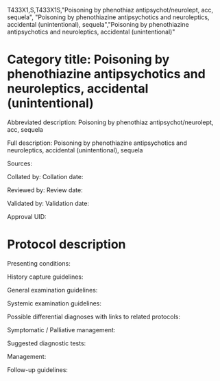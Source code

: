 T433X1,S,T433X1S,"Poisoning by phenothiaz antipsychot/neurolept, acc, sequela", "Poisoning by phenothiazine antipsychotics and neuroleptics, accidental (unintentional), sequela","Poisoning by phenothiazine antipsychotics and neuroleptics, accidental (unintentional)"
# Category title: Poisoning by phenothiazine antipsychotics and neuroleptics, accidental (unintentional)

Abbreviated description: Poisoning by phenothiaz antipsychot/neurolept, acc, sequela

Full description: Poisoning by phenothiazine antipsychotics and neuroleptics, accidental (unintentional), sequela

Sources:

Collated by:
Collation date:

Reviewed by:
Review date:

Validated by:
Validation date:

Approval UID:

# Protocol description

Presenting conditions:

History capture guidelines:

General examination guidelines:

Systemic examination guidelines:

Possible differential diagnoses with links to related protocols:

Symptomatic / Palliative management:

Suggested diagnostic tests:

Management:

Follow-up guidelines:
